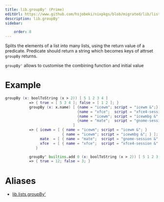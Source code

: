```yaml
---
title: lib.groupBy' (Prime)
editUrl: https://www.github.com/hsjobeki/nixpkgs/blob/migrated/lib/lists.nix#L583C14
description: lib.groupBy'
sidebar:

    order: 8
---
```


Splits the elements of a list into many lists, using the return value of a predicate.
Predicate should return a string which becomes keys of attrset `groupBy` returns.

`groupBy'` allows to customise the combining function and initial value

# Example

```nix
groupBy (x: boolToString (x > 2)) [ 5 1 2 3 4 ]
           => { true = [ 5 3 4 ]; false = [ 1 2 ]; }
           groupBy (x: x.name) [ {name = "icewm"; script = "icewm &";}
                                 {name = "xfce";  script = "xfce4-session &";}
                                 {name = "icewm"; script = "icewmbg &";}
                                 {name = "mate";  script = "gnome-session &";}
                               ]
           => { icewm = [ { name = "icewm"; script = "icewm &"; }
                          { name = "icewm"; script = "icewmbg &"; } ];
                mate  = [ { name = "mate";  script = "gnome-session &"; } ];
                xfce  = [ { name = "xfce";  script = "xfce4-session &"; } ];
              }

           groupBy' builtins.add 0 (x: boolToString (x > 2)) [ 5 1 2 3 4 ]
           => { true = 12; false = 3; }
```


# Aliases

- [lib.lists.groupBy'](/nix-doc-comments/reference/lib/lists/lib-lists-groupby' (prime))


